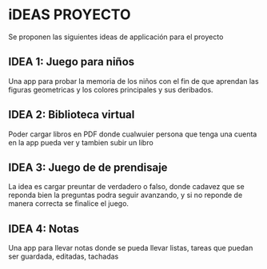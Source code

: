 # iDEAS PROYECTO
Se proponen las siguientes ideas de applicación para el proyecto
##  IDEA 1: Juego para niños
   Una app para probar la memoria de los niños con el fin de que aprendan las figuras geometricas y los colores principales y sus deribados.
## IDEA 2: Biblioteca virtual
  Poder cargar libros en PDF donde cualwuier persona que tenga una cuenta en la app pueda ver y tambien subir un libro
## IDEA 3: Juego de de prendisaje
  La idea es cargar preuntar de verdadero o falso, donde cadavez que se reponda bien la preguntas podra seguir avanzando, y si no reponde de manera correcta se finalice   el juego.
## IDEA 4: Notas
   Una app para llevar notas donde se pueda llevar listas, tareas que puedan ser guardada,  editadas,  tachadas  
  
  



